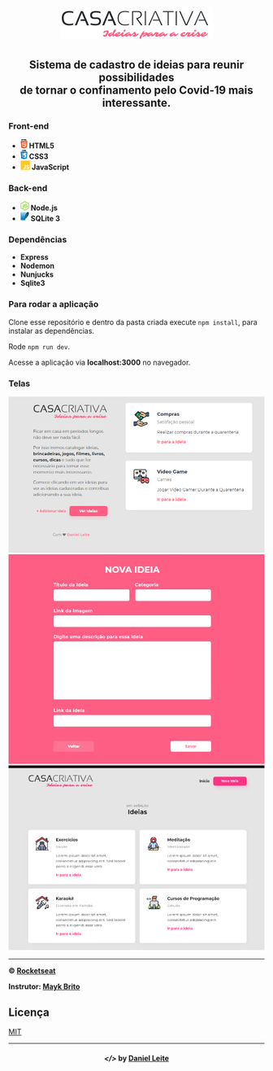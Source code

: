 <h1 align="center">
  <img src="public/logo.png">
</h1>

<h2 align="center">
  Sistema de cadastro de ideias para reunir possibilidades
  <br>
  de tornar o confinamento pelo Covid-19 mais interessante.
</h2>

<h3>
  Front-end
</h3>

<ul>
  <li> <img src="imgs/html.png" alt="html5" height="18"> <strong> HTML5 </strong> </li>
  <li> <img src="imgs/css.png" alt="css3" height="18"> <strong> CSS3 </strong> </li>
  <li> <img src="imgs/js.png" alt="js" height="18"> <strong> JavaScript </strong> </li>
</ul>

<h3>
  Back-end
</h3>

<ul>
  <li> <img src="imgs/node.png" alt="node.js" height="18"> <strong> Node.js </strong> </li>
  <li> <img src="imgs/sqlite.png" alt="sqlite3" height="18"> <strong> SQLite 3 </strong> </li>
</ul>

<h3>
  Dependências
</h3>

<ul>
  <li> <strong> Express </strong> </li>
  <li> <strong> Nodemon </strong> </li>
  <li> <strong> Nunjucks </strong> </li>
  <li> <strong> Sqlite3 </strong> </li>
</ul>

### Para rodar a aplicação

Clone esse repositório e dentro da pasta criada execute ```npm install```, para instalar as dependências.

Rode ```npm run dev```.

Acesse a aplicação via **localhost:3000** no navegador.

### Telas

![](imgs/print1.png)
![](imgs/print2.png)
![](imgs/print3.png)



---

**&copy; [Rocketseat](https://rocketseat.com.br/)**

**Instrutor: [Mayk Brito](https://github.com/maykbrito)**

## Licença
[MIT](LICENSE)

<hr>

<h4 align="center">
  <em>&lt;/&gt;</em> by <a href="https://github.com/danielleite20" target="_blank">Daniel Leite</a>
</h4>
